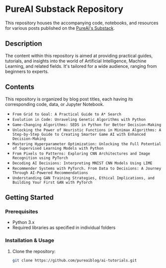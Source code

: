# PureAI Substack Repository

This repository houses the accompanying code, notebooks, and resources for various posts published on the [PureAI's Substack](https://pureai.substack.com).

## Description

The content within this repository is aimed at providing practical guides, tutorials, and insights into the world of Artificial Intelligence, Machine Learning, and related fields. It's tailored for a wide audience, ranging from beginners to experts.

## Contents

This repository is organized by blog post titles, each having its corresponding code, data, or Jupyter Notebook.

- `From Grid to Goal: A Practical Guide to A* Search`
- `Evolution in Code: Unraveling Genetic Algorithms with Python`
- `Game-Changing Algorithms: SEDS in Python for Better Decision-Making`
- `Unlocking the Power of Heuristic Functions in Minimax Algorithms: A Step-by-Step Guide to Creating Smarter Game AI with Enhanced Decision-Making`
- `Mastering Hyperparameter Optimization: Unlocking the Full Potential of Supervised Learning Models with Python`
- `From Pixels to Patterns: Exploring CNN Architectures and Image Recognition using PyTorch`
- `Decoding AI Decisions: Interpreting MNIST CNN Models Using LIME`
- `Recommender Systems with PyTorch. From Data to Decisions: A Journey Through AI-Powered Recommendations`
- `Understanding GAN Training Strategies, Ethical Implications, and Building Your First GAN with PyTorch`

## Getting Started

### Prerequisites

- Python 3.x
- Required libraries as specified in individual folders

### Installation & Usage

1. Clone the repository:

   ```bash
   git clone https://github.com/pureaiblog/ai-tutorials.git
